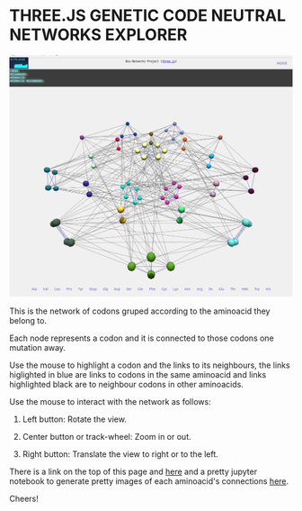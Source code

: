 # THREE.JS GENETIC CODE NEUTRAL NETWORKS EXPLORER

![alt text](https://github.com/calugo/RNA-NETS/blob/master/codonnetpic.png "CODONS NET")

This is the network of codons gruped according to the aminoacid they belong to.

Each node represents a codon and it is connected to those codons one mutation away.

Use the mouse to highlight a codon and the links to its neighbours, the links higlighted in blue are links to codons in the same aminoacid and links highlighted black are
 to neighbour codons in other aminoacids.
 
Use the mouse to interact with the network as follows:

1. Left button: Rotate the view.

2. Center button or track-wheel: Zoom in or out.

3. Right button: Translate the view to right or to the left.

There is a link on the top of this page and [here](https://calugo.github.io/jsnet/index.html) and a pretty jupyter notebook to generate pretty images of each aminoacid's connections [here](http://nbviewer.jupyter.org/github/calugo/RNA-NETS/blob/master/NOTEBOOKS/AMINOACIDS.ipynb).

Cheers!
